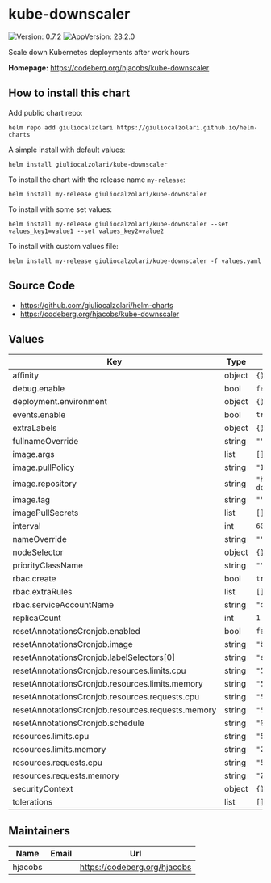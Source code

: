 # kube-downscaler

![Version: 0.7.2](https://img.shields.io/badge/Version-0.7.2-informational?style=flat-square) ![AppVersion: 23.2.0](https://img.shields.io/badge/AppVersion-23.2.0-informational?style=flat-square)

Scale down Kubernetes deployments after work hours

**Homepage:** <https://codeberg.org/hjacobs/kube-downscaler>

## How to install this chart

Add public chart repo:

```console
helm repo add giuliocalzolari https://giuliocalzolari.github.io/helm-charts
```

A simple install with default values:

```console
helm install giuliocalzolari/kube-downscaler
```

To install the chart with the release name `my-release`:

```console
helm install my-release giuliocalzolari/kube-downscaler
```

To install with some set values:

```console
helm install my-release giuliocalzolari/kube-downscaler --set values_key1=value1 --set values_key2=value2
```

To install with custom values file:

```console
helm install my-release giuliocalzolari/kube-downscaler -f values.yaml
```

## Source Code

* <https://github.com/giuliocalzolari/helm-charts>
* <https://codeberg.org/hjacobs/kube-downscaler>

## Values

| Key | Type | Default | Description |
|-----|------|---------|-------------|
| affinity | object | `{}` |  |
| debug.enable | bool | `false` |  |
| deployment.environment | object | `{}` |  |
| events.enable | bool | `true` |  |
| extraLabels | object | `{}` |  |
| fullnameOverride | string | `""` |  |
| image.args | list | `[]` |  |
| image.pullPolicy | string | `"IfNotPresent"` |  |
| image.repository | string | `"hjacobs/kube-downscaler"` |  |
| image.tag | string | `""` |  |
| imagePullSecrets | list | `[]` |  |
| interval | int | `60` |  |
| nameOverride | string | `""` |  |
| nodeSelector | object | `{}` |  |
| priorityClassName | string | `""` |  |
| rbac.create | bool | `true` |  |
| rbac.extraRules | list | `[]` |  |
| rbac.serviceAccountName | string | `"default"` |  |
| replicaCount | int | `1` |  |
| resetAnnotationsCronjob.enabled | bool | `false` |  |
| resetAnnotationsCronjob.image | string | `"bitnami/kubectl:latest"` |  |
| resetAnnotationsCronjob.labelSelectors[0] | string | `"environment=staging"` |  |
| resetAnnotationsCronjob.resources.limits.cpu | string | `"50m"` |  |
| resetAnnotationsCronjob.resources.limits.memory | string | `"50Mi"` |  |
| resetAnnotationsCronjob.resources.requests.cpu | string | `"50m"` |  |
| resetAnnotationsCronjob.resources.requests.memory | string | `"50Mi"` |  |
| resetAnnotationsCronjob.schedule | string | `"0 7 * * *"` |  |
| resources.limits.cpu | string | `"50m"` |  |
| resources.limits.memory | string | `"200Mi"` |  |
| resources.requests.cpu | string | `"50m"` |  |
| resources.requests.memory | string | `"200Mi"` |  |
| securityContext | object | `{}` |  |
| tolerations | list | `[]` |  |

## Maintainers

| Name | Email | Url |
| ---- | ------ | --- |
| hjacobs |  | <https://codeberg.org/hjacobs> |

